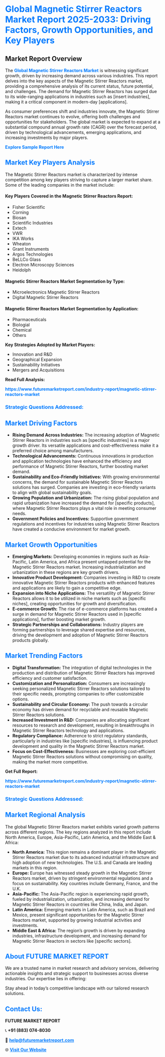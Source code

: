 <h1 style="color: #007BFF;">Global Magnetic Stirrer Reactors Market Report 2025-2033: Driving Factors, Growth Opportunities, and Key Players</h1>

<section id="overview">
<h2>Market Report Overview</h2>
<p>The <a href="https://www.futuremarketreport.com/industry-report/magnetic-stirrer-reactors-market" style="color: #007BFF; text-decoration: none;"><strong>Global Magnetic Stirrer Reactors Market</strong></a> is witnessing significant growth, driven by increasing demand across various industries. This report delves into the key aspects of the Magnetic Stirrer Reactors market, providing a comprehensive analysis of its current status, future potential, and challenges. The demand for Magnetic Stirrer Reactors has surged due to its wide-ranging applications in industries such as [insert industries], making it a critical component in modern-day [applications].</p>
<p>As consumer preferences shift and industries innovate, the Magnetic Stirrer Reactors market continues to evolve, offering both challenges and opportunities for stakeholders. The global market is expected to expand at a substantial compound annual growth rate (CAGR) over the forecast period, driven by technological advancements, emerging applications, and increasing investments by major players.</p>
</section>

<section id="overview">
<p><a href="https://www.futuremarketreport.com/request-sample/reportId=98164" style="color: #007BFF; text-decoration: none;"><strong>Explore Sample Report Here</strong></a></p>
</section>

<section id="key-players">
<h2 style="color: #007BFF;">Market Key Players Analysis</h2>
<p>The Magnetic Stirrer Reactors market is characterized by intense competition among key players striving to capture a larger market share. Some of the leading companies in the market include:</p>
<h4>Key Players Covered in the Magnetic Stirrer Reactors Report:</h4>
<ul><li>Fisher Scientific</li><li>Corning</li><li>Biosan</li><li>Scientific Industries</li><li>Extech</li><li>VWR</li><li>IKA Works</li><li>Wheaton</li><li>Grant Instruments</li><li>Argos Technologies</li><li>BeLLCo Glass</li><li>Electron Microscopy Sciences</li><li>Heidolph</li></ul>
<h4>Magnetic Stirrer Reactors Market Segmentation by Type:</h4>
<ul><li>Microelectronics Magnetic Stirrer Reactors</li><li>Digital Magnetic Stirrer Reactors</li></ul>

<h4>Magnetic Stirrer Reactors Market Segmentation by Application:</h4>
<ul><li>Pharmaceuticals</li><li>Biologial</li><li>Chemical</li><li>Others</li></ul>
<p><strong>Key Strategies Adopted by Market Players:</strong></p>
<ul>
<li>Innovation and R&D</li>
<li>Geographical Expansion</li>
<li>Sustainability Initiatives</li>
<li>Mergers and Acquisitions</li>
</ul>
</section>

<section>
<p><strong>Read Full Analysis: </strong></p><a href="https://www.futuremarketreport.com/industry-report/magnetic-stirrer-reactors-market" style="color: #007BFF; text-decoration: none;"><strong>https://www.futuremarketreport.com/industry-report/magnetic-stirrer-reactors-market</strong></a>
<h3 style="color: #007BFF;">Strategic Questions Addressed:</h3>
</section>

<section id="driving-factors">
<h2 style="color: #007BFF;">Market Driving Factors</h2>
<ul>
<li><strong>Rising Demand Across Industries:</strong> The increasing adoption of Magnetic Stirrer Reactors in industries such as [specific industries] is a major growth driver. Its versatile applications and cost-effectiveness make it a preferred choice among manufacturers.</li>
<li><strong>Technological Advancements:</strong> Continuous innovations in production and application technologies have enhanced the efficiency and performance of Magnetic Stirrer Reactors, further boosting market demand.</li>
<li><strong>Sustainability and Eco-Friendly Initiatives:</strong> With growing environmental concerns, the demand for sustainable Magnetic Stirrer Reactors solutions has surged. Companies are investing in eco-friendly variants to align with global sustainability goals.</li>
<li><strong>Growing Population and Urbanization:</strong> The rising global population and rapid urbanization have increased the demand for [specific products], where Magnetic Stirrer Reactors plays a vital role in meeting consumer needs.</li>
<li><strong>Government Policies and Incentives:</strong> Supportive government regulations and incentives for industries using Magnetic Stirrer Reactors have created a conducive environment for market growth.</li>
</ul>
</section>

<section id="growth-opportunities">
<h2 style="color: #007BFF;">Market Growth Opportunities</h2>
<ul>
<li><strong>Emerging Markets:</strong> Developing economies in regions such as Asia-Pacific, Latin America, and Africa present untapped potential for the Magnetic Stirrer Reactors market. Increasing industrialization and urbanization in these regions are key growth drivers.</li>
<li><strong>Innovative Product Development:</strong> Companies investing in R&D to create innovative Magnetic Stirrer Reactors products with enhanced features and applications are likely to gain a competitive edge.</li>
<li><strong>Expansion into Niche Applications:</strong> The versatility of Magnetic Stirrer Reactors allows it to be utilized in niche markets such as [specific niches], creating opportunities for growth and diversification.</li>
<li><strong>E-commerce Growth:</strong> The rise of e-commerce platforms has created a surge in demand for Magnetic Stirrer Reactors used in [specific applications], further boosting market growth.</li>
<li><strong>Strategic Partnerships and Collaborations:</strong> Industry players are forming partnerships to leverage shared expertise and resources, driving the development and adoption of Magnetic Stirrer Reactors products globally.</li>
</ul>
</section>

<section id="trending-factors">
<h2 style="color: #007BFF;">Market Trending Factors</h2>
<ul>
<li><strong>Digital Transformation:</strong> The integration of digital technologies in the production and distribution of Magnetic Stirrer Reactors has improved efficiency and customer satisfaction.</li>
<li><strong>Customization and Personalization:</strong> Consumers are increasingly seeking personalized Magnetic Stirrer Reactors solutions tailored to their specific needs, prompting companies to offer customizable options.</li>
<li><strong>Sustainability and Circular Economy:</strong> The push towards a circular economy has driven demand for recyclable and reusable Magnetic Stirrer Reactors solutions.</li>
<li><strong>Increased Investment in R&D:</strong> Companies are allocating significant resources to research and development, resulting in breakthroughs in Magnetic Stirrer Reactors technology and applications.</li>
<li><strong>Regulatory Compliance:</strong> Adherence to strict regulatory standards, particularly in industries like [specific industries], is influencing product development and quality in the Magnetic Stirrer Reactors market.</li>
<li><strong>Focus on Cost-Effectiveness:</strong> Businesses are exploring cost-efficient Magnetic Stirrer Reactors solutions without compromising on quality, making the market more competitive.</li>
</ul>
</section>

<section>
<p><strong>Get Full Report: </strong></p><a href="https://www.futuremarketreport.com/industry-report/magnetic-stirrer-reactors-market" style="color: #007BFF; text-decoration: none;"><strong>https://www.futuremarketreport.com/industry-report/magnetic-stirrer-reactors-market</strong></a>
<h3 style="color: #007BFF;">Strategic Questions Addressed:</h3>
</section>


<section id="regional-analysis">
<h2 style="color: #007BFF;">Market Regional Analysis</h2>
<p>The global Magnetic Stirrer Reactors market exhibits varied growth patterns across different regions. The key regions analyzed in this report include North America, Europe, Asia-Pacific, Latin America, and the Middle East & Africa:</p>
<ul>
<li><strong>North America:</strong> This region remains a dominant player in the Magnetic Stirrer Reactors market due to its advanced industrial infrastructure and high adoption of new technologies. The U.S. and Canada are leading markets in this region.</li>
<li><strong>Europe:</strong> Europe has witnessed steady growth in the Magnetic Stirrer Reactors market, driven by stringent environmental regulations and a focus on sustainability. Key countries include Germany, France, and the U.K.</li>
<li><strong>Asia-Pacific:</strong> The Asia-Pacific region is experiencing rapid growth, fueled by industrialization, urbanization, and increasing demand for Magnetic Stirrer Reactors in countries like China, India, and Japan.</li>
<li><strong>Latin America:</strong> Emerging markets in Latin America, such as Brazil and Mexico, present significant opportunities for the Magnetic Stirrer Reactors market, supported by growing industrial activities and investments.</li>
<li><strong>Middle East & Africa:</strong> The region’s growth is driven by expanding industries, infrastructure development, and increasing demand for Magnetic Stirrer Reactors in sectors like [specific sectors].</li>
</ul>
</section>

<footer>
<h2 style="color: #007BFF;">About FUTURE MARKET REPORT</h2>
<p>We are a trusted name in market research and advisory services, delivering actionable insights and strategic support to businesses across diverse industries. Our expertise lies in offering:</p>

<p>Stay ahead in today’s competitive landscape with our tailored research solutions.</p>

<h2 style="color: #007BFF;">Contact Us:</h2>
<p><strong>FUTURE MARKET REPORT</strong></p>
<p>📞 <strong>+91 (883) 074-8030</strong></p>
<p>📧 <strong><a href="mailto:help@futuremarketreport.com" style="color: #007BFF;">help@futuremarketreport.com</a></strong></p>
<p>🌐 <strong><a href="https://www.futuremarketreport.com/" style="color: #007BFF;">Visit Our Website</a></strong></p>
</footer>